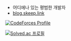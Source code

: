 - 어디에나 있는 평범한 개발자
- [blog.skeep.link](blog.skeep.link)

[![CodeForces Profile](https://cf.leed.at?id={skeep194})](https://codeforces.com/profile/{skeep194})

[![Solved.ac
프로필](http://mazassumnida.wtf/api/v2/generate_badge?boj={skeep194})](https://solved.ac/{skeep194})
